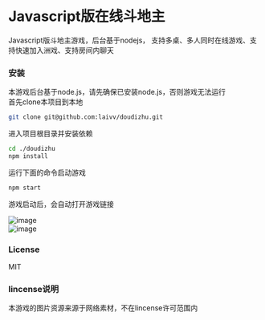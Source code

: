 # Javascript版在线斗地主
Javascript版斗地主游戏，后台基于nodejs， 支持多桌、多人同时在线游戏、支持快速加入洲戏、支持房间内聊天
### 安装
本游戏后台基于node.js，请先确保已安装node.js，否则游戏无法运行     
首先clone本项目到本地 
```sh
git clone git@github.com:laivv/doudizhu.git
```
进入项目根目录并安装依赖  
```sh
cd ./doudizhu
npm install
```
运行下面的命令启动游戏   
```sh
npm start
```
游戏启动后，会自动打开游戏链接   

![image](https://raw.githubusercontent.com/laivv/doudizhu/master/static/images/game2.jpg)  
![image](https://raw.githubusercontent.com/laivv/doudizhu/master/static/images/game.jpg)
### License
MIT
### lincense说明
本游戏的图片资源来源于网络素材，不在lincense许可范围内
